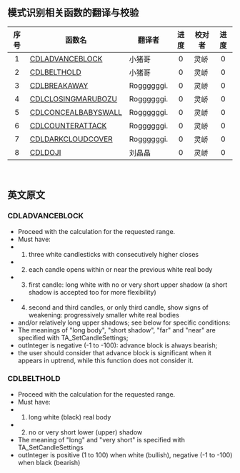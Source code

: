 ## 模式识别相关函数的翻译与校验

|序号|函数名|翻译者|进度|校对者|进度|
|:---:|-----|----|:----:|----|:----:|
|1|[CDLADVANCEBLOCK](CDLADVANCEBLOCK.md) |小猪哥|0|灵峤|0| 
|2|[CDLBELTHOLD](CDLBELTHOLD.md) |小猪哥|0|灵峤|0| 
|3|[CDLBREAKAWAY](CDLBREAKAWAY.md) |Roggggggi.|0|灵峤|0| 
|4|[CDLCLOSINGMARUBOZU](CDLCLOSINGMARUBOZU.md) |Roggggggi.|0|灵峤|0| 
|5|[CDLCONCEALBABYSWALL](CDLCONCEALBABYSWALL.md) |Roggggggi.|0|灵峤|0| 
|6|[CDLCOUNTERATTACK](CDLCOUNTERATTACK.md) |Roggggggi.|0|灵峤|0| 
|7|[CDLDARKCLOUDCOVER](CDLDARKCLOUDCOVER.md) |Roggggggi.|0|灵峤|0| 
|8|[CDLDOJI](CDLDOJI.md) |刘晶晶|0|灵峤|0| 
<br>

## 英文原文

### CDLADVANCEBLOCK
* Proceed with the calculation for the requested range.
* Must have:
* 1. three white candlesticks with consecutively higher closes
* 2. each candle opens within or near the previous white real body 
* 3. first candle: long white with no or very short upper shadow (a short shadow is accepted too for more flexibility)
* 4. second and third candles, or only third candle, show signs of weakening: progressively smaller white real bodies 
* and/or relatively long upper shadows; see below for specific conditions:
* The meanings of "long body", "short shadow", "far" and "near" are specified with TA_SetCandleSettings;
* outInteger is negative (-1 to -100): advance block is always bearish;
* the user should consider that advance block is significant when it appears in uptrend, while this function does not consider it.

### CDLBELTHOLD
* Proceed with the calculation for the requested range.
* Must have:
* 1. long white (black) real body
* 2. no or very short lower (upper) shadow
* The meaning of "long" and "very short" is specified with TA_SetCandleSettings
* outInteger is positive (1 to 100) when white (bullish), negative (-1 to -100) when black (bearish)
